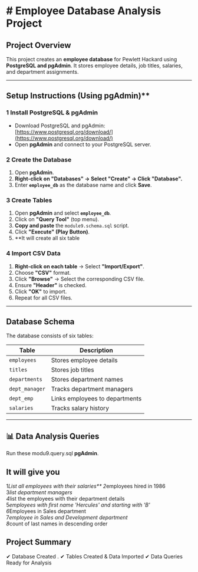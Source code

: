 # # Employee Database Analysis Project  


##  Project Overview
This project creates an **employee database** for Pewlett Hackard using **PostgreSQL and pgAdmin**. It stores employee details, job titles, salaries, and department assignments.

---

## Setup Instructions (Using pgAdmin)**
### **1 Install PostgreSQL & pgAdmin**
- Download PostgreSQL and pgAdmin: [https://www.postgresql.org/download/](https://www.postgresql.org/download/)
- Open **pgAdmin** and connect to your PostgreSQL server.

### **2 Create the Database**
1. Open **pgAdmin**.
2. **Right-click on "Databases" → Select "Create" → Click "Database".**
3. Enter **`employee_db`** as the database name and click **Save**.

### **3 Create Tables**
1. Open **pgAdmin** and select **`employee_db`**.
2. Click on **"Query Tool"** (top menu).
3. **Copy and paste** the `module9.schema.sql` script.
4. Click **"Execute" (Play Button)**.
5. **It will create all six table  

### **4 Import CSV Data**
1. **Right-click on each table** → Select **"Import/Export"**.
2. Choose **"CSV"** format.
3. Click **"Browse"** → Select the corresponding CSV file.
4. Ensure **"Header"** is checked.
5. Click **"OK"** to import.
6. Repeat for all CSV files.

---

##  **Database Schema**
The database consists of six tables:

| Table | Description |
|--------|------------|
| `employees` | Stores employee details |
| `titles` | Stores job titles |
| `departments` | Stores department names |
| `dept_manager` | Tracks department managers |
| `dept_emp` | Links employees to departments |
| `salaries` | Tracks salary history |

---

## 📊 **Data Analysis Queries**
Run these modu9.query.sql **pgAdmin**.
## It will give you   
1*List all employees with their salaries**
2*employees hired in 1986  
3*list department managers    
4*list the employees with their department details  
5*employees with first name 'Hercules' and starting with 'B'   
6*Employees in Sales department  
7*employee in Sales and Development department  
8*count of last names in descending order   
## Project Summary
✔ Database Created .
✔ Tables Created & Data Imported 
✔ Data Queries Ready for Analysis 




